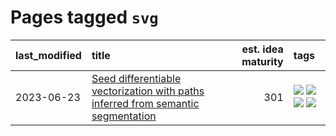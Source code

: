 # Pages tagged `svg`

|last_modified|title|est. idea maturity|tags
|:---|:---|---:|:---|
|2023-06-23|[Seed differentiable vectorization with paths inferred from semantic segmentation](../vectorize_anything.md)|301|[![](https://img.shields.io/badge/tag-experimentation-6013c8)](../tags/experimentation.md) [![](https://img.shields.io/badge/tag-segmentation-b7fb0)](../tags/segmentation.md) [![](https://img.shields.io/badge/tag-svg-b25b5)](../tags/svg.md) [![](https://img.shields.io/badge/tag-tooling-c6963e)](../tags/tooling.md)|